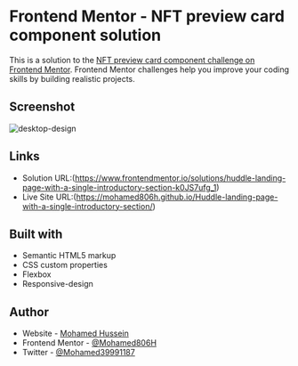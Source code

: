 # Frontend Mentor - NFT preview card component solution

This is a solution to the [NFT preview card component challenge on Frontend Mentor](https://www.frontendmentor.io/challenges/nft-preview-card-component-SbdUL_w0U). Frontend Mentor challenges help you improve your coding skills by building realistic projects. 

## Screenshot

![desktop-design](https://user-images.githubusercontent.com/91362640/198155670-47ff26b5-2546-4296-a837-b852947eac13.jpg)


## Links

- Solution URL:(https://www.frontendmentor.io/solutions/huddle-landing-page-with-a-single-introductory-section-k0JS7ufg_1)
- Live Site URL:(https://mohamed806h.github.io/Huddle-landing-page-with-a-single-introductory-section/)

## Built with

- Semantic HTML5 markup
- CSS custom properties
- Flexbox
- Responsive-design

## Author

- Website - [Mohamed Hussein](https://mohameds7s-portfolio.netlify.app/)
- Frontend Mentor - [@Mohamed806H](https://www.frontendmentor.io/profile/Mohamed806H)
- Twitter - [@Mohamed39991187](https://www.twitter.com/Mohamed39991187)
